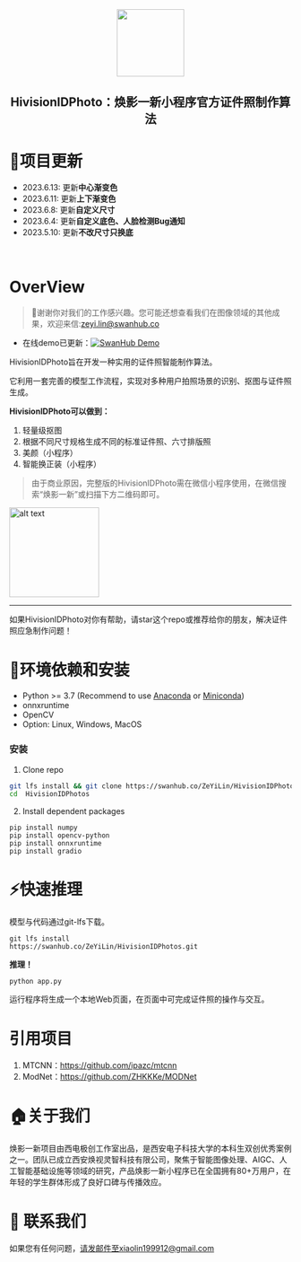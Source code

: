<div align="center"> 
<img src="https://linimages.oss-cn-beijing.aliyuncs.com/hivision_photo_logo.png" width=120>
</div>

<div align="center"><h2>HivisionIDPhoto：焕影一新小程序官方证件照制作算法</h2></div>

# 🤩项目更新
- 2023.6.13: 更新**中心渐变色**
- 2023.6.11: 更新**上下渐变色**
- 2023.6.8: 更新**自定义尺寸**
- 2023.6.4: 更新**自定义底色、人脸检测Bug通知**
- 2023.5.10: 更新**不改尺寸只换底**
<br>


# OverView

> 🚀谢谢你对我们的工作感兴趣。您可能还想查看我们在图像领域的其他成果，欢迎来信:zeyi.lin@swanhub.co

- 在线demo已更新：[![SwanHub Demo](https://img.shields.io/static/v1?label=HivisionIDphoto&message=SwanHub%20Demo&color=blue)](https://swanhub.co/ZeYiLin/HivisionIDPhotos/demo)



HivisionIDPhoto旨在开发一种实用的证件照智能制作算法。

它利用一套完善的模型工作流程，实现对多种用户拍照场景的识别、抠图与证件照生成。

**HivisionIDPhoto可以做到：**

1. 轻量级抠图
2. 根据不同尺寸规格生成不同的标准证件照、六寸排版照
3. 美颜（小程序）
4. 智能换正装（小程序）

> 由于商业原因，完整版的HivisionIDPhoto需在微信小程序使用，在微信搜索“焕影一新”或扫描下方二维码即可。

<img src="https://linimages.oss-cn-beijing.aliyuncs.com/huanyingCode.jpg" alt="alt text" width="160" height="160">

---

如果HivisionIDPhoto对你有帮助，请star这个repo或推荐给你的朋友，解决证件照应急制作问题！



# 🔧环境依赖和安装

- Python >= 3.7 (Recommend to use [Anaconda](https://www.anaconda.com/download/#linux) or [Miniconda](https://docs.conda.io/en/latest/miniconda.html))
- onnxruntime
- OpenCV
- Option: Linux, Windows, MacOS

### 安装

1. Clone repo

```bash
git lfs install && git clone https://swanhub.co/ZeYiLin/HivisionIDPhotos.git
cd  HivisionIDPhotos
```

2. Install dependent packages

```
pip install numpy
pip install opencv-python
pip install onnxruntime
pip install gradio
```



# ⚡️快速推理

模型与代码通过git-lfs下载。

```
git lfs install
https://swanhub.co/ZeYiLin/HivisionIDPhotos.git
```

**推理！**

```
python app.py
```

运行程序将生成一个本地Web页面，在页面中可完成证件照的操作与交互。


# 引用项目
1. MTCNN：https://github.com/ipazc/mtcnn
2. ModNet：https://github.com/ZHKKKe/MODNet


# 🏠关于我们

焕影一新项目由西电极创工作室出品，是西安电子科技大学的本科生双创优秀案例之一。团队已成立西安焕视灵智科技有限公司，聚焦于智能图像处理、AIGC、人工智能基础设施等领域的研究，产品焕影一新小程序已在全国拥有80+万用户，在年轻的学生群体形成了良好口碑与传播效应。





# 📧 联系我们

如果您有任何问题，请发邮件至xiaolin199912@gmail.com



